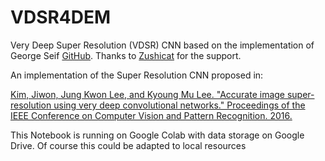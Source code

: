 # VDSR4DEM
Very Deep Super Resolution (VDSR) CNN based on the implementation of George Seif [GitHub](https://github.com/GeorgeSeif/VDSR-Keras).
Thanks to [Zushicat](https://github.com/zushicat) for the support.

An implementation of the Super Resolution CNN proposed in:

[Kim, Jiwon, Jung Kwon Lee, and Kyoung Mu Lee. "Accurate image super-resolution using very deep convolutional networks." Proceedings of the IEEE Conference on Computer Vision and Pattern Recognition. 2016.](https://arxiv.org/abs/1511.04587)

This Notebook is running on Google Colab with data storage on Google Drive. Of course this could be adapted to local resources
